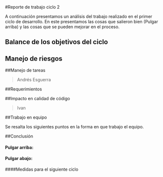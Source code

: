 #Reporte de trabajo ciclo 2

A continuación presentamos un análisis del trabajo realizado en el primer ciclo de desarrollo. En este presentamos las cosas que salieron bien (Pulgar arriba) y las cosas que se pueden mejorar en el proceso.

## Balance de los objetivos del ciclo

	
## Manejo de riesgos


##Manejo de tareas

>Andrés Esguerra

##Requerimientos


##Impacto en calidad de código

>Ivan

##Trabajo en equipo

Se resalta los siguientes puntos en la forma en que trabajo el equipo.


##Conclusión
#### Pulgar arriba: 

#### Pulgar abajo: 

####Medidas para el siguiente ciclo



